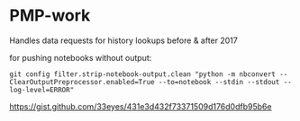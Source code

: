 # PMP-work
Handles data requests for history lookups before & after 2017

for pushing notebooks without output:  
```
git config filter.strip-notebook-output.clean "python -m nbconvert --ClearOutputPreprocessor.enabled=True --to=notebook --stdin --stdout --log-level=ERROR"
``` 

https://gist.github.com/33eyes/431e3d432f73371509d176d0dfb95b6e
